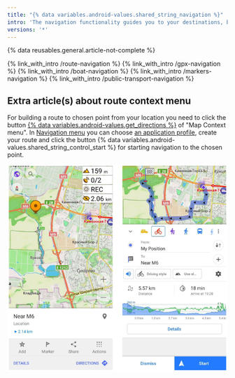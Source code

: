 ```yaml
---
title: "{% data variables.android-values.shared_string_navigation %}"
intro: 'The navigation functionality guides you to your destinations, by displaying routes, offering turn-by-turn instructions, and optional voice guidance.'
versions: '*'
---
```

{% data reusables.general.article-not-complete %}

{% link_with_intro /route-navigation %}
{% link_with_intro /gpx-navigation %}
{% link_with_intro /boat-navigation %}
{% link_with_intro /markers-navigation %}
{% link_with_intro /public-transport-navigation %}


## Extra article(s) about route context menu 

For building a route to chosen point from your location you need to click the button [{% data variables.android-values.get_directions %}](/osmand/navigation/route-navigation) of "Map Context menu". In [Navigation menu](/osmand/navigation/route-navigation) you can choose [an application profile](/osmand/navigation), create your route and click the button {% data variables.android-values.shared_string_control_start %} for starting navigation to the chosen point.

![Navigation to point](/assets/images/map/navigation_to_poi.png)

